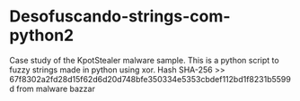 # Desofuscando-strings-com-python2

Case study of the KpotStealer malware sample. This is a python script to fuzzy strings made in python using xor.
Hash SHA-256 >> 67f8302a2fd28d15f62d6d20d748bfe350334e5353cbdef112bd1f8231b5599d from malware bazzar

